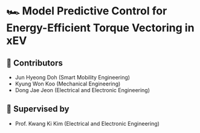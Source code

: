 # 🏎️ Model Predictive Control for Energy-Efficient Torque Vectoring in xEV

## 👥 Contributors
- Jun Hyeong Doh (Smart Mobility Engineering)  
- Kyung Won Koo (Mechanical Engineering)  
- Dong Jae Jeon (Electrical and Electronic Engineering)  

## 🏫 Supervised by  
- Prof. Kwang Ki Kim (Electrical and Electronic Engineering)